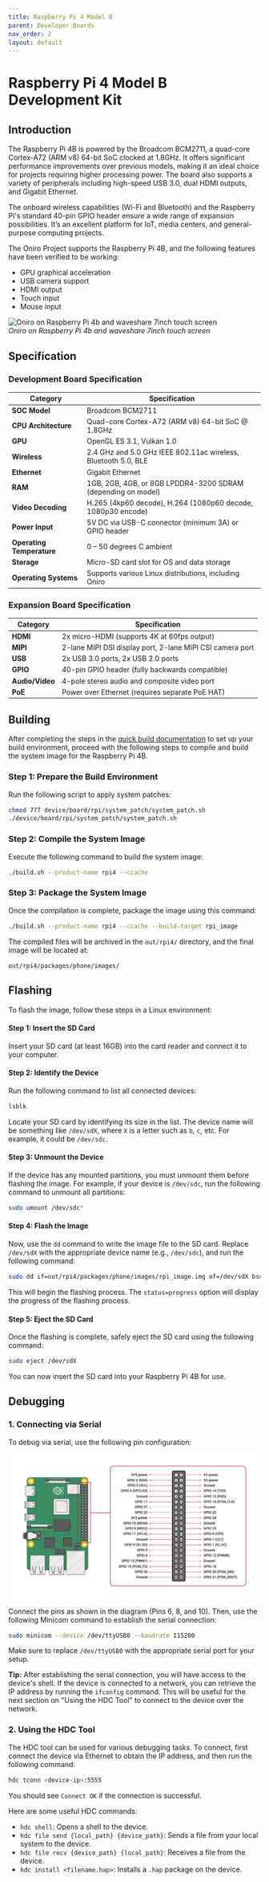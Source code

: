 ```yaml
---
title: Raspberry Pi 4 Model B
parent: Developer Boards
nav_order: 2
layout: default
---
```


# Raspberry Pi 4 Model B Development Kit

## Introduction
The Raspberry Pi 4B is powered by the Broadcom BCM2711, a quad-core Cortex-A72 (ARM v8) 64-bit SoC clocked at 1.8GHz. It offers significant performance improvements over previous models, making it an ideal choice for projects requiring higher processing power. The board also supports a variety of peripherals including high-speed USB 3.0, dual HDMI outputs, and Gigabit Ethernet.

The onboard wireless capabilities (Wi-Fi and Bluetooth) and the Raspberry Pi's standard 40-pin GPIO header ensure a wide range of expansion possibilities. It’s an excellent platform for IoT, media centers, and general-purpose computing projects.

The Oniro Project supports the Raspberry Pi 4B, and the following features have been verified to be working:
- GPU graphical acceleration
- USB camera support
- HDMI output
- Touch input
- Mouse input

![Oniro on Raspberry Pi 4b and waveshare 7inch touch screen](images/raspberry-po-4-model-b/rpi4b-waveshare-oniro.png)\
*Oniro on Raspberry Pi 4b and waveshare 7inch touch screen*

## Specification

### Development Board Specification

| Category          | Specification |
|-------------------|---------------|
| **SOC Model**     | Broadcom BCM2711 |
| **CPU Architecture** | Quad-core Cortex-A72 (ARM v8) 64-bit SoC @ 1.8GHz |
| **GPU**           | OpenGL ES 3.1, Vulkan 1.0 |
| **Wireless**      | 2.4 GHz and 5.0 GHz IEEE 802.11ac wireless, Bluetooth 5.0, BLE |
| **Ethernet**      | Gigabit Ethernet |
| **RAM**           | 1GB, 2GB, 4GB, or 8GB LPDDR4-3200 SDRAM (depending on model) |
| **Video Decoding** | H.265 (4kp60 decode), H.264 (1080p60 decode, 1080p30 encode) |
| **Power Input**   | 5V DC via USB-C connector (minimum 3A) or GPIO header |
| **Operating Temperature** | 0 – 50 degrees C ambient |
| **Storage**       | Micro-SD card slot for OS and data storage |
| **Operating Systems** | Supports various Linux distributions, including Oniro |

### Expansion Board Specification

| Category          | Specification |
|-------------------|---------------|
| **HDMI**          | 2x micro-HDMI (supports 4K at 60fps output) |
| **MIPI**          | 2-lane MIPI DSI display port, 2-lane MIPI CSI camera port |
| **USB**           | 2x USB 3.0 ports, 2x USB 2.0 ports |
| **GPIO**          | 40-pin GPIO header (fully backwards compatible) |
| **Audio/Video**   | 4-pole stereo audio and composite video port |
| **PoE**           | Power over Ethernet (requires separate PoE HAT) |

## Building

After completing the steps in the [quick build documentation](/device-development/building-oniro.html) to set up your build environment, proceed with the following steps to compile and build the system image for the Raspberry Pi 4B.

### Step 1: Prepare the Build Environment

Run the following script to apply system patches:

```bash
chmod 777 device/board/rpi/system_patch/system_patch.sh
./device/board/rpi/system_patch/system_patch.sh
```

### Step 2: Compile the System Image

Execute the following command to build the system image:

```bash
./build.sh --product-name rpi4 --ccache
```

### Step 3: Package the System Image

Once the compilation is complete, package the image using this command:

```bash
./build.sh --product-name rpi4 --ccache --build-target rpi_image
```

The compiled files will be archived in the `out/rpi4/` directory, and the final image will be located at:

```
out/rpi4/packages/phone/images/
```

## Flashing

To flash the image, follow these steps in a Linux environment:

#### Step 1: Insert the SD Card

Insert your SD card (at least 16GB) into the card reader and connect it to your computer.

#### Step 2: Identify the Device

Run the following command to list all connected devices:

```bash
lsblk
```

Locate your SD card by identifying its size in the list. The device name will be something like `/dev/sdX`, where `X` is a letter such as `b`, `c`, etc. For example, it could be `/dev/sdc`.

#### Step 3: Unmount the Device

If the device has any mounted partitions, you must unmount them before flashing the image. For example, if your device is `/dev/sdc`, run the following command to unmount all partitions:

```bash
sudo umount /dev/sdc*
```

#### Step 4: Flash the Image

Now, use the `dd` command to write the image file to the SD card. Replace `/dev/sdX` with the appropriate device name (e.g., `/dev/sdc`), and run the following command:

```bash
sudo dd if=out/rpi4/packages/phone/images/rpi_image.img of=/dev/sdX bs=4M conv=fsync status=progress
```

This will begin the flashing process. The `status=progress` option will display the progress of the flashing process.

#### Step 5: Eject the SD Card

Once the flashing is complete, safely eject the SD card using the following command:

```bash
sudo eject /dev/sdX
```

You can now insert the SD card into your Raspberry Pi 4B for use.

## Debugging

### 1. Connecting via Serial

To debug via serial, use the following pin configuration:

![Serial Pin Configuration](images/raspberry-po-4-model-b/rpi4b-gpio.png)

Connect the pins as shown in the diagram (Pins 6, 8, and 10). Then, use the following Minicom command to establish the serial connection:

```bash
sudo minicom --device /dev/ttyUSB0 --baudrate 115200
```

Make sure to replace `/dev/ttyUSB0` with the appropriate serial port for your setup.

**Tip:** After establishing the serial connection, you will have access to the device's shell. If the device is connected to a network, you can retrieve the IP address by running the `ifconfig` command. This will be useful for the next section on "Using the HDC Tool" to connect to the device over the network.

### 2. Using the HDC Tool

The HDC tool can be used for various debugging tasks. To connect, first connect the device via Ethernet to obtain the IP address, and then run the following command:

```bash
hdc tconn <device-ip>:5555
```

You should see `Connect OK` if the connection is successful.

Here are some useful HDC commands:

- `hdc shell`: Opens a shell to the device.
- `hdc file send {local_path} {device_path}`: Sends a file from your local system to the device.
- `hdc file recv {device_path} {local_path}`: Receives a file from the device.
- `hdc install <filename.hap>`: Installs a `.hap` package on the device.
